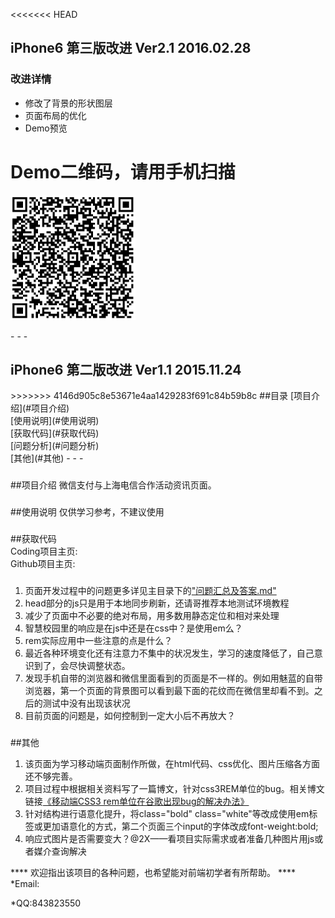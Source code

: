 <<<<<<< HEAD
<h2>iPhone6  第三版改进 Ver2.1 2016.02.28</h2>
<a name="改进详情"></a>
<h3>改进详情</h3>
<ul>
    <li>修改了背景的形状图层</li>
	<li>页面布局的优化</li>
	<li>Demo预览</li>
</ul>
<h1>Demo二维码，请用手机扫描</h1>
<p><img src= "https://raw.githubusercontent.com/hawtim/iphone6_activity_pages/master/1456931561.png" width="200" height="200"></p>
- - -
<h2>iPhone6  第二版改进 Ver1.1 2015.11.24</h2>
>>>>>>> 4146d905c8e53671e4aa1429283f691c84b59b8c
##目录
[项目介绍](#项目介绍)<br>
[使用说明](#使用说明)<br>
[获取代码](#获取代码)<br>
[问题分析](#问题分析)<br>
[其他](#其他)
- - -
<h3><a name="项目介绍"></a></h3>
##项目介绍
微信支付与上海电信合作活动资讯页面。
<h3><a name="使用说明"></a></h3>
##使用说明
仅供学习参考，不建议使用
<h3><a name="获取代码"></a></h3>
##获取代码
<dt>Coding项目主页:</dt>
<dd><https://coding.net/u/hawtim/p/H5_iP6></dd>
<dt>Github项目主页:</dt>
<dd><https://github.com/hawtim/iphone6_activity_pages></dd>
<h3><a name="问题分析"></a></h3>
<ol>
	<li>页面开发过程中的问题更多详见主目录下的<a href="https://raw.githubusercontent.com/hawtim/iphone6_activity_pages/master/问题汇总及答案.md">"问题汇总及答案.md"</a></li>
	<li>head部分的js只是用于本地同步刷新，还请哥推荐本地测试环境教程</li>
	<li>减少了页面中不必要的绝对布局，用多数用静态定位和相对来处理</li>
	<li>智慧校园里的响应是在js中还是在css中？是使用em么？</li>
	<li>rem实际应用中一些注意的点是什么？</li>
	<li>最近各种环境变化还有注意力不集中的状况发生，学习的速度降低了，自己意识到了，会尽快调整状态。</li>
	<li>发现手机自带的浏览器和微信里面看到的页面是不一样的。例如用魅蓝的自带浏览器，第一个页面的背景图可以看到最下面的花纹而在微信里却看不到。之后的测试中没有出现该状况</li>
	<li>目前页面的问题是，如何控制到一定大小后不再放大？</li>
</ol>
<h3><a name="其他"></a></h3>
##其他
<ol>
	<li>该页面为学习移动端页面制作所做，在html代码、css优化、图片压缩各方面还不够完善。</li>
	<li>项目过程中根据相关资料写了一篇博文，针对css3REM单位的bug。相关博文链接<a href="http://vastfield.blog.163.com/blog/static/13042225820151030895622/">《移动端CSS3 rem单位在谷歌出现bug的解决办法》</a></li>
	<li>针对结构进行语意化提升，将class="bold" class="white"等改成使用em标签或更加语意化的方式，第二个页面三个input的字体改成font-weight:bold;</li>
	<li>响应式图片是否需要变大？@2X——看项目实际需求或者准备几种图片用js或者媒介查询解决</li>
</ol>
****
欢迎指出该项目的各种问题，也希望能对前端初学者有所帮助。
****
*Email:<hawtim_zhang@qq.com>

*QQ:843823550

